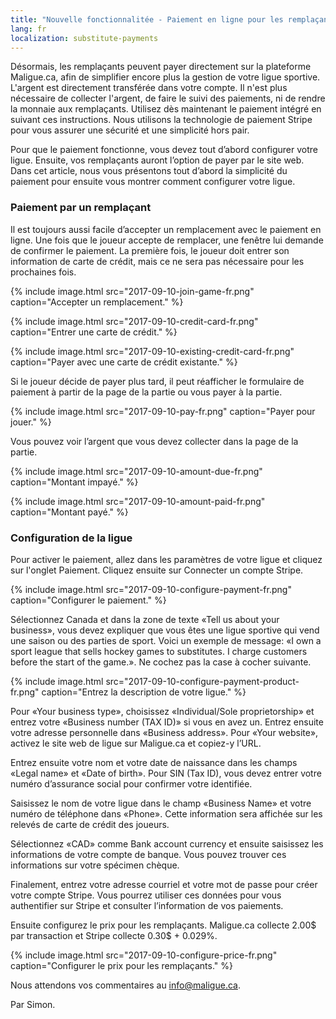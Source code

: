 ```yaml
---
title: "Nouvelle fonctionnalitée - Paiement en ligne pour les remplaçants"
lang: fr
localization: substitute-payments
---
```

Désormais, les remplaçants peuvent payer directement sur la plateforme Maligue.ca, afin de simplifier encore plus la gestion de votre ligue sportive. L'argent est directement transférée dans votre compte. Il n'est plus nécessaire de collecter l'argent, de faire le suivi des paiements, ni de rendre la monnaie aux remplaçants. Utilisez dès maintenant le paiement intégré en suivant ces instructions. Nous utilisons la technologie de paiement Stripe pour vous assurer une sécurité et une simplicité hors pair.

Pour que le paiement fonctionne, vous devez tout d’abord configurer votre ligue. Ensuite, vos remplaçants auront l’option de payer par le site web. Dans cet article, nous vous présentons tout d’abord la simplicité du paiement pour ensuite vous montrer comment configurer votre ligue.

### Paiement par un remplaçant

Il est toujours aussi facile d’accepter un remplacement avec le paiement en ligne. Une fois que le joueur accepte de remplacer, une fenêtre lui demande de confirmer le paiement. La première fois, le joueur doit entrer son information de carte de crédit, mais ce ne sera pas nécessaire pour les prochaines fois.

{% include image.html src="2017-09-10-join-game-fr.png" caption="Accepter un remplacement." %}

{% include image.html src="2017-09-10-credit-card-fr.png" caption="Entrer une carte de crédit." %}

{% include image.html src="2017-09-10-existing-credit-card-fr.png" caption="Payer avec une carte de crédit existante." %}

Si le joueur décide de payer plus tard, il peut réafficher le formulaire de paiement à partir de la page de la partie ou vous payer à la partie.

{% include image.html src="2017-09-10-pay-fr.png" caption="Payer pour jouer." %}

Vous pouvez voir l’argent que vous devez collecter dans la page de la partie.

{% include image.html src="2017-09-10-amount-due-fr.png" caption="Montant impayé." %}

{% include image.html src="2017-09-10-amount-paid-fr.png" caption="Montant payé." %}

### Configuration de la ligue

Pour activer le paiement, allez dans les paramètres de votre ligue et cliquez sur l'onglet Paiement. Cliquez ensuite sur Connecter un compte Stripe.

{% include image.html src="2017-09-10-configure-payment-fr.png" caption="Configurer le paiement." %}

Sélectionnez Canada et dans la zone de texte «Tell us about your business», vous devez expliquer que vous êtes une ligue sportive qui vend une saison ou des parties de sport. Voici un exemple de message: «I own a sport league that sells hockey games to substitutes. I charge customers before the start of the game.». Ne cochez pas la case à cocher suivante.

{% include image.html src="2017-09-10-configure-payment-product-fr.png" caption="Entrez la description de votre ligue." %}

Pour «Your business type», choisissez «Individual/Sole proprietorship» et entrez votre «Business number (TAX ID)» si vous en avez un. Entrez ensuite votre adresse personnelle dans «Business address». Pour «Your website», activez le site web de ligue sur Maligue.ca et copiez-y l’URL.

Entrez ensuite votre nom et votre date de naissance dans les champs «Legal name» et «Date of birth». Pour SIN (Tax ID), vous devez entrer votre numéro d’assurance social pour confirmer votre identifiée.

Saisissez le nom de votre ligue dans le champ «Business Name» et votre numéro de téléphone dans «Phone». Cette information sera affichée sur les relevés de carte de crédit des joueurs.

Sélectionnez «CAD» comme Bank account currency et ensuite saisissez les informations de votre compte de banque. Vous pouvez trouver ces informations sur votre spécimen chèque.

Finalement, entrez votre adresse courriel et votre mot de passe pour créer votre compte Stripe. Vous pourrez utiliser ces données pour vous authentifier sur Stripe et consulter l’information de vos paiements.

Ensuite configurez le prix pour les remplaçants. Maligue.ca collecte 2.00$ par transaction et Stripe collecte 0.30$ + 0.029%.

{% include image.html src="2017-09-10-configure-price-fr.png" caption="Configurer le prix pour les remplaçants." %}

Nous attendons vos commentaires au [info@maligue.ca](mailto:info@maligue.ca).

Par Simon.
